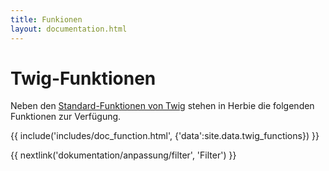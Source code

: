 ```yaml
---
title: Funkionen
layout: documentation.html
---
```


# Twig-Funktionen

Neben den [Standard-Funktionen von Twig](http://twig.sensiolabs.org/documentation) stehen in Herbie die folgenden Funktionen zur Verfügung.


{{ include('includes/doc_function.html', {'data':site.data.twig_functions}) }}


{{ nextlink('dokumentation/anpassung/filter', 'Filter') }}
